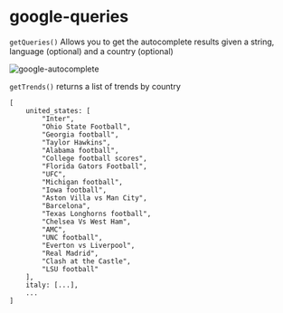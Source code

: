 # google-queries

`getQueries()` Allows you to get the autocomplete results given a string, language (optional) and a country (optional)

<img src="https://i.imgur.com/pRlMebl.png" alt="google-autocomplete" /> 
<br>

`getTrends()` returns a list of trends by country

```
[
    united_states: [
        "Inter",
        "Ohio State Football",
        "Georgia football",
        "Taylor Hawkins",
        "Alabama football",
        "College football scores",
        "Florida Gators Football",
        "UFC",
        "Michigan football",
        "Iowa football",
        "Aston Villa vs Man City",
        "Barcelona",
        "Texas Longhorns football",
        "Chelsea Vs West Ham",
        "AMC",
        "UNC football",
        "Everton vs Liverpool",
        "Real Madrid",
        "Clash at the Castle",
        "LSU football"
    ],
    italy: [...],
    ...
]

```
